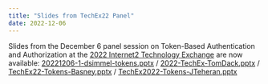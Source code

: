 ```yaml
---
title: "Slides from TechEx22 Panel"
date: 2022-12-06
---
```


Slides from the December 6 panel session on Token-Based Authentication and Authorization
at the
[2022 Internet2 Technology Exchange](https://internet2.edu/2022-technology-exchange/)
are now available:
[20221206-1-dsimmel-tokens.pptx](/20221206-1-dsimmel-tokens.pptx) /
[2022-TechEx-TomDack.pptx](/2022-TechEx-TomDack.pptx) /
[TechEx22-Tokens-Basney.pptx](TechEx22-Tokens-Basney.pptx) /
[TechEx2022-Tokens-JTeheran.pptx](/TechEx2022-Tokens-JTeheran.pptx)

